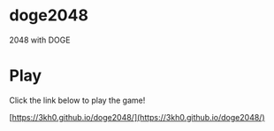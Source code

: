 # doge2048
2048 with DOGE

# Play

Click the link below to play the game!

[https://3kh0.github.io/doge2048/](https://3kh0.github.io/doge2048/)

